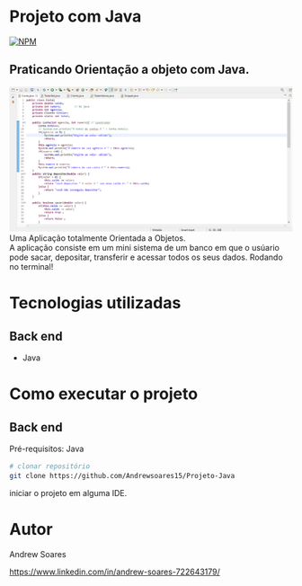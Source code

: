 # Projeto com Java 
[![NPM](https://img.shields.io/npm/l/react)](https://github.com/Andrewsoares15/Projeto-Java/blob/main/LICENSE) 

## Praticando Orientação a objeto com Java.

![Programando](https://github.com/Andrewsoares15/Projeto-Java/blob/main/img-java.png)
Uma Aplicação totalmente Orientada a Objetos. </br>
A aplicação consiste em um mini sistema de um banco em que o usúario pode sacar, depositar, transferir e acessar todos os seus dados.
Rodando no terminal!

# Tecnologias utilizadas
## Back end
- Java
# Como executar o projeto

## Back end
Pré-requisitos: Java 

```bash
# clonar repositório
git clone https://github.com/Andrewsoares15/Projeto-Java
```
iniciar o projeto em alguma IDE.


# Autor

Andrew Soares

https://www.linkedin.com/in/andrew-soares-722643179/

